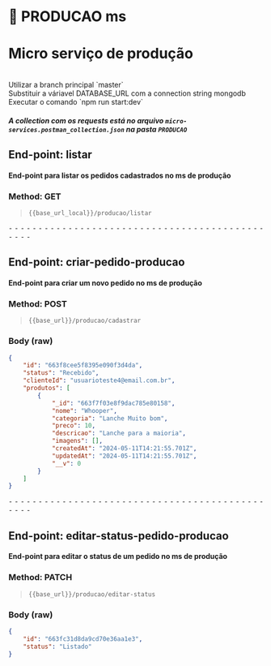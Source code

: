 # 📁 PRODUCAO ms

# Micro serviço de produção

<br>
Utilizar a branch principal `master`
<br>
Substituir a váriavel DATABASE_URL com a connection string mongodb
<br>
Executar o comando `npm run start:dev`

##### A collection com os requests está no arquivo `micro-services.postman_collection.json` na pasta `PRODUCAO`

## End-point: listar
#### End-point para listar os pedidos cadastrados no ms de produção
### Method: GET
>```
>{{base_url_local}}/producao/listar
>```

⁃ ⁃ ⁃ ⁃ ⁃ ⁃ ⁃ ⁃ ⁃ ⁃ ⁃ ⁃ ⁃ ⁃ ⁃ ⁃ ⁃ ⁃ ⁃ ⁃ ⁃ ⁃ ⁃ ⁃ ⁃ ⁃ ⁃ ⁃ ⁃ ⁃ ⁃ ⁃ ⁃ ⁃ ⁃ ⁃ ⁃ ⁃ ⁃ ⁃ ⁃ ⁃ ⁃ ⁃ ⁃ ⁃ ⁃

## End-point: criar-pedido-producao
#### End-point para criar um novo pedido no ms de produção
### Method: POST
>```
>{{base_url}}/producao/cadastrar
>```
### Body (**raw**)

```json
{
    "id": "663f8cee5f8395e090f3d4da",
    "status": "Recebido",
    "clienteId": "usuarioteste4@email.com.br",
    "produtos": [
        {
            "_id": "663f7f03e8f9dac785e80158",
            "nome": "Whooper",
            "categoria": "Lanche Muito bom",
            "preco": 10,
            "descricao": "Lanche para a maioria",
            "imagens": [],
            "createdAt": "2024-05-11T14:21:55.701Z",
            "updatedAt": "2024-05-11T14:21:55.701Z",
            "__v": 0
        }
    ]
}
```


⁃ ⁃ ⁃ ⁃ ⁃ ⁃ ⁃ ⁃ ⁃ ⁃ ⁃ ⁃ ⁃ ⁃ ⁃ ⁃ ⁃ ⁃ ⁃ ⁃ ⁃ ⁃ ⁃ ⁃ ⁃ ⁃ ⁃ ⁃ ⁃ ⁃ ⁃ ⁃ ⁃ ⁃ ⁃ ⁃ ⁃ ⁃ ⁃ ⁃ ⁃ ⁃ ⁃ ⁃ ⁃ ⁃ ⁃

## End-point: editar-status-pedido-producao
#### End-point para editar o status de um pedido no ms de produção
### Method: PATCH
>```
>{{base_url}}/producao/editar-status
>```
### Body (**raw**)

```json
{
    "id": "663fc31d8da9cd70e36aa1e3",
    "status": "Listado"
}
```